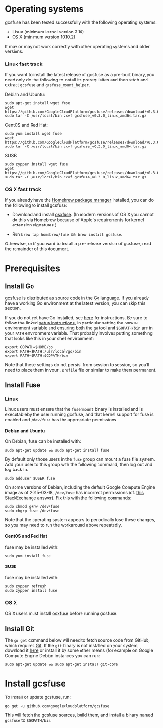 
# Operating systems

gcsfuse has been tested successfully with the following operating systems:

*   Linux (minimum kernel version 3.10)
*   OS X (minimum version 10.10.2)

It may or may not work correctly with other operating systems and older versions.


### Linux fast track

If you want to install the latest release of gcsfuse as a pre-built binary, you
need only do the following to install its prerequisites and then fetch and
extract `gcsfuse` and `gcsfuse_mount_helper`.

Debian and Ubuntu:

    sudo apt-get install wget fuse
    wget https://github.com/GoogleCloudPlatform/gcsfuse/releases/download/v0.3.0/gcsfuse_v0.3.0_linux_amd64.tar.gz
    sudo tar -C /usr/local/bin zxvf gcsfuse_v0.3.0_linux_amd64.tar.gz

CentOS and Red Hat:

    sudo yum install wget fuse
    wget https://github.com/GoogleCloudPlatform/gcsfuse/releases/download/v0.3.0/gcsfuse_v0.3.0_linux_amd64.tar.gz
    sudo tar -C /usr/local/bin zxvf gcsfuse_v0.3.0_linux_amd64.tar.gz

SUSE:

    sudo zypper install wget fuse
    wget https://github.com/GoogleCloudPlatform/gcsfuse/releases/download/v0.3.0/gcsfuse_v0.3.0_linux_amd64.tar.gz
    sudo tar -C /usr/local/bin zxvf gcsfuse_v0.3.0_linux_amd64.tar.gz


### OS X fast track

If you already have the [Homebrew package manager][homebrew] installed, you can
do the following to install gcsfuse:

[homebrew]: http://brew.sh/

*   Download and install [osxfuse][]. (In modern versions of OS X you cannot do
    this via Homebrew because of Apple's requirements for kernel extension
    signatures.)

*   Run `brew tap homebrew/fuse && brew install gcsfuse`.

Otherwise, or if you want to install a pre-release version of gcsfuse, read the
remainder of this document.

# Prerequisites

## Install Go

gcsfuse is distributed as source code in the [Go][go] language. If you already
have a working Go environment at the latest version, you can skip this section.

If you do not yet have Go installed, see [here][go-install] for instructions.
Be sure to follow the linked [setup instructions][go-setup], in particular
setting the `GOPATH` environment variable and ensuring both the `go` tool and
`$GOPATH/bin` are in your `PATH` environment variable. That probably involves
putting something that looks like this in your shell environment:

```
export GOPATH=$HOME/go
export PATH=$PATH:/usr/local/go/bin
export PATH=$PATH:$GOPATH/bin
```

Note that these settings do not persist from session to session, so you'll need
to place them in your `.profile` file or similar to make them permanent.

[go]: http://golang.org/
[go-install]: http://golang.org/doc/install
[go-setup]: http://golang.org/doc/code.html


## Install Fuse

### Linux

Linux users must ensure that the `fusermount` binary is installed and is
executableby the user running gcsfuse, and that kernel support for fuse is
enabled and `/dev/fuse` has the appropriate permissions.

#### Debian and Ubuntu

On Debian, fuse can be installed with:

```
sudo apt-get update && sudo apt-get install fuse
```

By default only those users in the `fuse` group can mount a fuse file system.
Add your user to this group with the following command, then log out and log
back in:

```
sudo adduser $USER fuse
```

On some versions of Debian, including the default Google Compute Engine image
as of 2015-03-18, `/dev/fuse` has incorrect permissions (cf.
[this][stackexchange] StackExchange answer). Fix this with the following
commands:

```
sudo chmod g+rw /dev/fuse
sudo chgrp fuse /dev/fuse
```

Note that the operating system appears to periodically lose these changes, so
you may need to run the workaround above repeatedly.

[stackexchange]: http://superuser.com/a/800016/429161


#### CentOS and Red Hat

fuse may be installed with:

```
sudo yum install fuse
```


#### SUSE

fuse may be installed with:

```
sudo zypper refresh
sudo zypper install fuse
```


### OS X

OS X users must install [osxfuse][] before running gcsfuse.

[osxfuse]: https://osxfuse.github.io/


## Install Git

The `go get` command below will need to fetch source code from GitHub, which
requires [Git][git]. If the `git` binary is not installed on your system,
download it [here][git-download] or install it by some other means (for example
on Google Compute Engine Debian instances you can run:

```
sudo apt-get update && sudo apt-get install git-core
```

[git]: http://git-scm.com/
[git-download]: http://git-scm.com/downloads



# Install gcsfuse

To install or update gcsfuse, run:

```
go get -u github.com/googlecloudplatform/gcsfuse
```

This will fetch the gcsfuse sources, build them, and install a binary named
`gcsfuse` to `$GOPATH/bin`.
